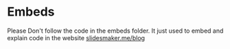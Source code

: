 # Embeds
Please Don't follow the code in the embeds folder. It just used to embed and explain code in the website [slidesmaker.me/blog](https://www.slidesmaker.me/blog)
